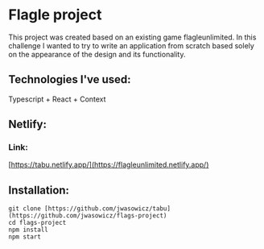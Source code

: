 # Flagle project

This project was created based on an existing game flagleunlimited. In this challenge I wanted to try to write an application from scratch based solely on the appearance of the design and its functionality. 

## Technologies I've used:
Typescript + React + Context

## Netlify:
### Link:
[https://tabu.netlify.app/](https://flagleunlimited.netlify.app/)

## Installation:
```
git clone [https://github.com/jwasowicz/tabu](https://github.com/jwasowicz/flags-project)
cd flags-project
npm install
npm start
```
